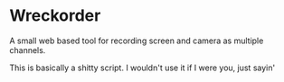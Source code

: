 # Wreckorder
A small web based tool for recording screen and camera as multiple channels.

This is basically a shitty script. I wouldn't use it if I were you, just sayin'